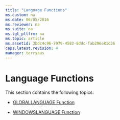 ```yaml
---
title: "Language Functions"
ms.custom: na
ms.date: 06/05/2016
ms.reviewer: na
ms.suite: na
ms.tgt_pltfrm: na
ms.topic: article
ms.assetid: 3bdc4c96-7979-4583-8ddc-fab296e81d36
caps.latest.revision: 4
manager: terryaus
---
```

# Language Functions
This section contains the following topics:  
  
-   [GLOBALLANGUAGE Function](../dynamics-nav/GLOBALLANGUAGE-Function.md)  
  
-   [WINDOWSLANGUAGE Function](../dynamics-nav/WINDOWSLANGUAGE-Function.md)